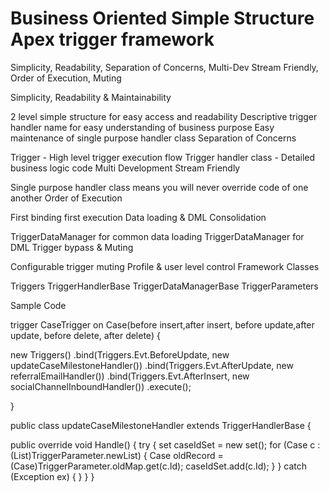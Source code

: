 # Business Oriented Simple Structure Apex trigger framework


Simplicity, Readability, Separation of Concerns, Multi-Dev Stream Friendly, Order of Execution, Muting

Simplicity, Readability & Maintainability

2 level simple structure for easy access and readability
Descriptive trigger handler name for easy understanding of business purpose
Easy maintenance of single purpose handler class
Separation of Concerns

Trigger - High level trigger execution flow
Trigger handler class - Detailed business logic code
Multi Development Stream Friendly

Single purpose handler class means you will never override code of one another
Order of Execution

First binding first execution
Data loading & DML Consolidation

TriggerDataManager for common data loading
TriggerDataManager for DML
Trigger bypass & Muting

Configurable trigger muting
Profile & user level control
Framework Classes

Triggers
TriggerHandlerBase
TriggerDataManagerBase
TriggerParameters

Sample Code 

trigger CaseTrigger on Case(before insert,after insert, before update,after update, before delete, after delete) {

  new Triggers() 
    .bind(Triggers.Evt.BeforeUpdate, new updateCaseMilestoneHandler()) 
    .bind(Triggers.Evt.AfterUpdate, new referralEmailHandler()) 
    .bind(Triggers.Evt.AfterInsert, new socialChannelInboundHandler()) 
    .execute();

}

public class updateCaseMilestoneHandler extends TriggerHandlerBase {

public override void Handle() { 
  try { set caseIdSet = new set();
    for (Case c :(List)TriggerParameter.newList) { 
      Case oldRecord = (Case)TriggerParameter.oldMap.get(c.Id); 
      caseIdSet.add(c.Id); 
    } 
  } catch (Exception ex) 
    { } 
  } 
}
